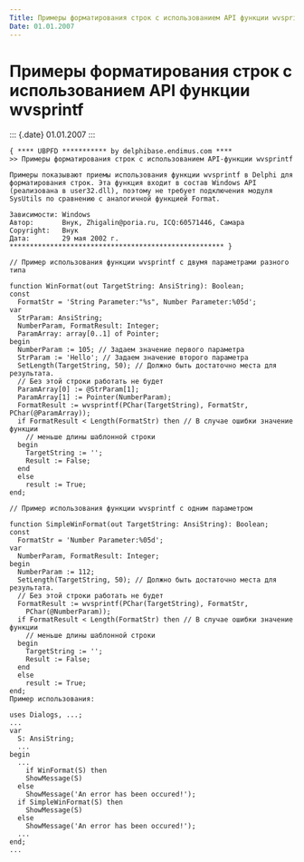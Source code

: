 ```yaml
---
Title: Примеры форматирования строк с использованием API функции wvsprintf
Date: 01.01.2007
---
```



Примеры форматирования строк с использованием API функции wvsprintf
===================================================================

::: {.date}
01.01.2007
:::

    { **** UBPFD *********** by delphibase.endimus.com ****
    >> Примеры форматирования строк с использованием API-функции wvsprintf
     
    Примеры показывают приемы использования функции wvsprintf в Delphi для
    форматирования строк. Эта функция входит в состав Windows API
    (реализована в user32.dll), поэтому не требует подключения модуля
    SysUtils по сравнению с аналогичной функцией Format.
     
    Зависимости: Windows
    Автор:       Внук, Zhigalin@poria.ru, ICQ:60571446, Самара
    Copyright:   Внук
    Дата:        29 мая 2002 г.
    ***************************************************** }
     
    // Пример использования функции wvsprintf с двумя параметрами разного типа
     
    function WinFormat(out TargetString: AnsiString): Boolean;
    const
      FormatStr = 'String Parameter:"%s", Number Parameter:%05d';
    var
      StrParam: AnsiString;
      NumberParam, FormatResult: Integer;
      ParamArray: array[0..1] of Pointer;
    begin
      NumberParam := 105; // Задаем значение первого параметра
      StrParam := 'Hello'; // Задаем значение второго параметра
      SetLength(TargetString, 50); // Должно быть достаточно места для результата.
      // Без этой строки работать не будет
      ParamArray[0] := @StrParam[1];
      ParamArray[1] := Pointer(NumberParam);
      FormatResult := wvsprintf(PChar(TargetString), FormatStr, PChar(@ParamArray));
      if FormatResult < Length(FormatStr) then // В случае ошибки значение функции
        // меньше длины шаблонной строки
      begin
        TargetString := '';
        Result := False;
      end
      else
        result := True;
    end;
     
    // Пример использования функции wvsprintf с одним параметром
     
    function SimpleWinFormat(out TargetString: AnsiString): Boolean;
    const
      FormatStr = 'Number Parameter:%05d';
    var
      NumberParam, FormatResult: Integer;
    begin
      NumberParam := 112;
      SetLength(TargetString, 50); // Должно быть достаточно места для результата.
      // Без этой строки работать не будет
      FormatResult := wvsprintf(PChar(TargetString), FormatStr,
        PChar(@NumberParam));
      if FormatResult < Length(FormatStr) then // В случае ошибки значение функции
        // меньше длины шаблонной строки
      begin
        TargetString := '';
        Result := False;
      end
      else
        result := True;
    end;
    Пример использования: 
     
    uses Dialogs, ...;
    ...
    var
      S: AnsiString;
      ...
    begin
      ...
        if WinFormat(S) then
        ShowMessage(S)
      else
        ShowMessage('An error has been occured!');
      if SimpleWinFormat(S) then
        ShowMessage(S)
      else
        ShowMessage('An error has been occured!');
      ...
    end;
    ...

 
